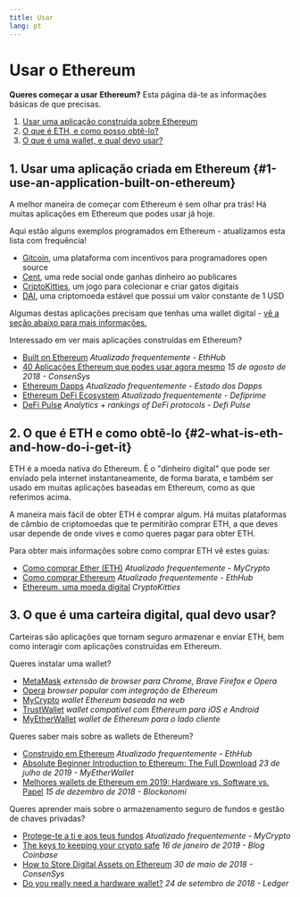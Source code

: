 ```yaml
---
title: Usar
lang: pt
---
```


# Usar o Ethereum

<div class="featured">

**Queres começar a usar Ethereum?** Esta página dá-te as informações básicas de que precisas.

1. [Usar uma aplicação construída sobre Ethereum](#1-use-an-application-built-on-ethereum)
2. [O que é ETH, e como posso obtê-lo?](#2-what-is-eth-and-how-do-i-get-it)
3. [O que é uma wallet, e qual devo usar?](#_3-what-is-wallet-and-one-should-i-use)

</div>

## 1. Usar uma aplicação criada em Ethereum {#1-use-an-application-built-on-ethereum}

A melhor maneira de começar com Ethereum é sem olhar pra trás! Há muitas aplicações em Ethereum que podes usar já hoje.

Aqui estão alguns exemplos programados em Ethereum - atualizamos esta lista com frequência!

- [Gitcoin](https://gitcoin.co), uma plataforma com incentivos para programadores open source
- [Cent](https://beta.cent.co), uma rede social onde ganhas dinheiro ao publicares
- [CriptoKitties](https://www.cryptokitties.co), um jogo para colecionar e criar gatos digitais
- [DAI](https://makerdao.com/en/), uma criptomoeda estável que possui um valor constante de 1 USD

Algumas destas aplicações precisam que tenhas uma wallet digital - [vê a seção abaixo para mais informações.](#3-what-is-a-wallet-and-which-one-should-i-use)

Interessado em ver mais aplicações construídas em Ethereum?

- [Built on Ethereum](https://docs.ethhub.io/built-on-ethereum/built-on-ethereum/) _Atualizado frequentemente - EthHub_
- [40 Aplicações Ethereum que podes usar agora mesmo](https://media.consensys.net/40-ethereum-apps-you-can-use-right-now-d643333769f7) _15 de agosto de 2018 - ConsenSys_
- [Ethereum Dapps](https://www.stateofthedapps.com/rankings/platform/ethereum) _Atualizado frequentemente - Estado dos Dapps_
- [Ethereum DeFi Ecosystem](https://defiprime.com/ethereum) _Atualizado frequentemente - Defiprime_
- [DeFi Pulse](https://defipulse.com/) _Analytics + rankings of DeFi protocols - Defi Pulse_

## 2. O que é ETH e como obtê-lo {#2-what-is-eth-and-how-do-i-get-it}

ETH é a moeda nativa do Ethereum. É o "dinheiro digital" que pode ser enviado pela internet instantaneamente, de forma barata, e também ser usado em muitas aplicações baseadas em Ethereum, como as que referimos acima.

A maneira mais fácil de obter ETH é comprar algum. Há muitas plataformas de câmbio de criptomoedas que te permitirão comprar ETH, a que deves usar depende de onde vives e como queres pagar para obter ETH.

Para obter mais informações sobre como comprar ETH vê estes guias:

- [Como comprar Ether (ETH)](https://support.mycrypto.com/how-to/getting-started/how-to-buy-ether-with-usd) _Atualizado frequentemente - MyCrypto_
- [Como comprar Ethereum](https://docs.ethhub.io/using-ethereum/how-to-buy-ether/) _Atualizado frequentemente - EthHub_
- [Ethereum, uma moeda digital](https://www.cryptokitties.co/faq#ethereum-a-digital-currency) _CryptoKitties_

## 3. O que é uma carteira digital, qual devo usar?

Carteiras são aplicações que tornam seguro armazenar e enviar ETH, bem como interagir com aplicações construídas em Ethereum.

Queres instalar uma wallet?

- [MetaMask](https://metamask.io) _extensão de browser para Chrome, Brave Firefox e Opera_
- [Opera](https://www.opera.com/crypto) _browser popular com integração de Ethereum_
- [MyCrypto](https://mycrypto.com) _wallet Ethereum baseada na web_
- [TrustWallet](https://trustwallet.com/) _wallet compatível com Ethereum para iOS e Android_
- [MyEtherWallet](https://www.myetherwallet.com/) _wallet de Ethereum para o lado cliente_

Queres saber mais sobre as wallets de Ethereum?

- [Construído em Ethereum](https://docs.ethhub.io/using-ethereum/wallets/intro-to-ethereum-wallets/) _Atualizado frequentemente - EthHub_
- [Absolute Beginner Introduction to Ethereum: The Full Download](https://www.mewtopia.com/absolute-beginners-guide/) _23 de julho de 2019 - MyEtherWallet_
- [Melhores wallets de Ethereum em 2019: Hardware vs. Software vs. Papel](https://blockonomi.com/best-ethereum-wallets/) _15 de dezembro de 2018 - Blockonomi_

Queres aprender mais sobre o armazenamento seguro de fundos e gestão de chaves privadas?

- [Protege-te a ti e aos teus fundos](https://support.mycrypto.com/staying-safe/protecting-yourself-and-your-funds) _Atualizado frequentemente - MyCrypto_
- [The keys to keeping your crypto safe](https://blog.coinbase.com/the-keys-to-keeping-your-crypto-safe-96d497cce6cf) _16 de janeiro de 2019 - Blog Coinbase_
- [How to Store Digital Assets on Ethereum](https://media.consensys.net/how-to-store-digital-assets-on-ethereum-a2bfdcf66bd0) _30 de maio de 2018 - ConsenSys_
- [Do you really need a hardware wallet?](https://medium.com/ledger-on-security-and-blockchain/ledger-101-part-1-do-you-really-need-a-hardware-wallet-7f5abbadd945) _24 de setembro de 2018 - Ledger_
